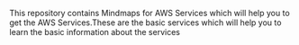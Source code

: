 This repository contains Mindmaps for AWS Services which will help you to get the AWS Services.These are the basic services which will help you to learn the basic information about the services
